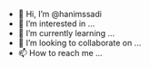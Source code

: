 - 👋 Hi, I’m @hanimssadi
- 👀 I’m interested in ...
- 🌱 I’m currently learning ...
- 💞️ I’m looking to collaborate on ...
- 📫 How to reach me ...

<!---
hanimssadi/hanimssadi is a ✨ special ✨ repository because its `README.md` (this file) appears on your GitHub profile.
You can click the Preview link to take a look at your changes.
--->
